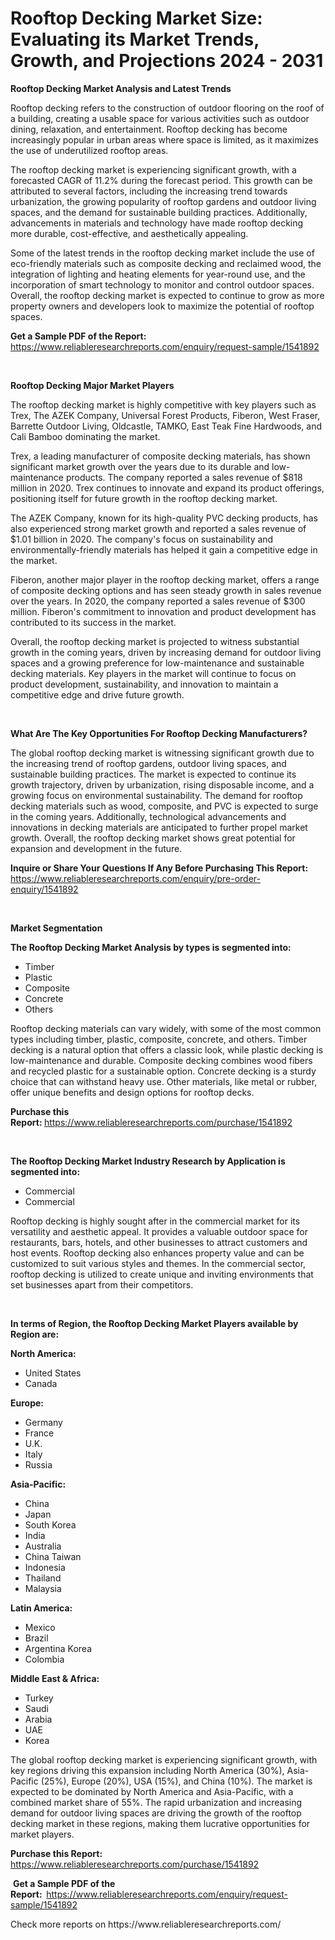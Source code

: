 <p><h1>Rooftop Decking Market Size: Evaluating its Market Trends, Growth, and Projections 2024 - 2031</h1></p><p><strong>Rooftop Decking Market Analysis and Latest Trends</strong></p>
<p><p>Rooftop decking refers to the construction of outdoor flooring on the roof of a building, creating a usable space for various activities such as outdoor dining, relaxation, and entertainment. Rooftop decking has become increasingly popular in urban areas where space is limited, as it maximizes the use of underutilized rooftop areas.</p><p>The rooftop decking market is experiencing significant growth, with a forecasted CAGR of 11.2% during the forecast period. This growth can be attributed to several factors, including the increasing trend towards urbanization, the growing popularity of rooftop gardens and outdoor living spaces, and the demand for sustainable building practices. Additionally, advancements in materials and technology have made rooftop decking more durable, cost-effective, and aesthetically appealing.</p><p>Some of the latest trends in the rooftop decking market include the use of eco-friendly materials such as composite decking and reclaimed wood, the integration of lighting and heating elements for year-round use, and the incorporation of smart technology to monitor and control outdoor spaces. Overall, the rooftop decking market is expected to continue to grow as more property owners and developers look to maximize the potential of rooftop spaces.</p></p>
<p><strong>Get a Sample PDF of the Report:&nbsp;</strong> <a href="https://www.reliableresearchreports.com/enquiry/request-sample/1541892">https://www.reliableresearchreports.com/enquiry/request-sample/1541892</a></p>
<p>&nbsp;</p>
<p><strong>Rooftop Decking Major Market Players</strong></p>
<p><p>The rooftop decking market is highly competitive with key players such as Trex, The AZEK Company, Universal Forest Products, Fiberon, West Fraser, Barrette Outdoor Living, Oldcastle, TAMKO, East Teak Fine Hardwoods, and Cali Bamboo dominating the market.</p><p>Trex, a leading manufacturer of composite decking materials, has shown significant market growth over the years due to its durable and low-maintenance products. The company reported a sales revenue of $818 million in 2020. Trex continues to innovate and expand its product offerings, positioning itself for future growth in the rooftop decking market.</p><p>The AZEK Company, known for its high-quality PVC decking products, has also experienced strong market growth and reported a sales revenue of $1.01 billion in 2020. The company's focus on sustainability and environmentally-friendly materials has helped it gain a competitive edge in the market.</p><p>Fiberon, another major player in the rooftop decking market, offers a range of composite decking options and has seen steady growth in sales revenue over the years. In 2020, the company reported a sales revenue of $300 million. Fiberon's commitment to innovation and product development has contributed to its success in the market.</p><p>Overall, the rooftop decking market is projected to witness substantial growth in the coming years, driven by increasing demand for outdoor living spaces and a growing preference for low-maintenance and sustainable decking materials. Key players in the market will continue to focus on product development, sustainability, and innovation to maintain a competitive edge and drive future growth.</p></p>
<p>&nbsp;</p>
<p><strong>What Are The Key Opportunities For Rooftop Decking Manufacturers?</strong></p>
<p><p>The global rooftop decking market is witnessing significant growth due to the increasing trend of rooftop gardens, outdoor living spaces, and sustainable building practices. The market is expected to continue its growth trajectory, driven by urbanization, rising disposable income, and a growing focus on environmental sustainability. The demand for rooftop decking materials such as wood, composite, and PVC is expected to surge in the coming years. Additionally, technological advancements and innovations in decking materials are anticipated to further propel market growth. Overall, the rooftop decking market shows great potential for expansion and development in the future.</p></p>
<p><strong>Inquire or Share Your Questions If Any Before Purchasing This Report:</strong> <a href="https://www.reliableresearchreports.com/enquiry/pre-order-enquiry/1541892">https://www.reliableresearchreports.com/enquiry/pre-order-enquiry/1541892</a></p>
<p>&nbsp;</p>
<p><strong>Market Segmentation</strong></p>
<p><strong>The Rooftop Decking Market Analysis by types is segmented into:</strong></p>
<p><ul><li>Timber</li><li>Plastic</li><li>Composite</li><li>Concrete</li><li>Others</li></ul></p>
<p><p>Rooftop decking materials can vary widely, with some of the most common types including timber, plastic, composite, concrete, and others. Timber decking is a natural option that offers a classic look, while plastic decking is low-maintenance and durable. Composite decking combines wood fibers and recycled plastic for a sustainable option. Concrete decking is a sturdy choice that can withstand heavy use. Other materials, like metal or rubber, offer unique benefits and design options for rooftop decks.</p></p>
<p><strong>Purchase this Report:&nbsp;</strong><a href="https://www.reliableresearchreports.com/purchase/1541892">https://www.reliableresearchreports.com/purchase/1541892</a></p>
<p>&nbsp;</p>
<p><strong>The Rooftop Decking Market Industry Research by Application is segmented into:</strong></p>
<p><ul><li>Commercial</li><li>Commercial</li></ul></p>
<p><p>Rooftop decking is highly sought after in the commercial market for its versatility and aesthetic appeal. It provides a valuable outdoor space for restaurants, bars, hotels, and other businesses to attract customers and host events. Rooftop decking also enhances property value and can be customized to suit various styles and themes. In the commercial sector, rooftop decking is utilized to create unique and inviting environments that set businesses apart from their competitors.</p></p>
<p>&nbsp;</p>
<p><strong>In terms of Region, the Rooftop Decking Market Players available by Region are:</strong></p>
<p>
    <p> <strong> North America: </strong>
        <ul>
            <li>United States</li>
            <li>Canada</li>
        </ul>
        </p> 
    <p> <strong> Europe: </strong>
        <ul>
            <li>Germany</li>
            <li>France</li>
            <li>U.K.</li>
            <li>Italy</li>
            <li>Russia</li>
        </ul>
        </p> 
    <p> <strong> Asia-Pacific: </strong>
        <ul>
            <li>China</li>
            <li>Japan</li>
            <li>South Korea</li>
            <li>India</li>
            <li>Australia</li>
            <li>China Taiwan</li>
            <li>Indonesia</li>
            <li>Thailand</li>
            <li>Malaysia</li>
        </ul>
        </p> 
    <p> <strong> Latin America: </strong>
        <ul>
            <li>Mexico</li>
            <li>Brazil</li>
            <li>Argentina Korea</li>
            <li>Colombia</li>
        </ul>
        </p> 
    <p> <strong> Middle East & Africa: </strong>
        <ul>
            <li>Turkey</li>
            <li>Saudi</li>
            <li>Arabia</li>
            <li>UAE</li>
            <li>Korea</li>
        </ul>
    </p>
    </p>
<p><p>The global rooftop decking market is experiencing significant growth, with key regions driving this expansion including North America (30%), Asia-Pacific (25%), Europe (20%), USA (15%), and China (10%). The market is expected to be dominated by North America and Asia-Pacific, with a combined market share of 55%. The rapid urbanization and increasing demand for outdoor living spaces are driving the growth of the rooftop decking market in these regions, making them lucrative opportunities for market players.</p></p>
<p><strong>Purchase this Report: </strong><a href="https://www.reliableresearchreports.com/purchase/1541892">https://www.reliableresearchreports.com/purchase/1541892</a></p>
<p>&nbsp;<strong>Get a Sample PDF of the Report:&nbsp;&nbsp;</strong><a href="https://www.reliableresearchreports.com/enquiry/request-sample/1541892">https://www.reliableresearchreports.com/enquiry/request-sample/1541892</a></p>
<p><strong></strong></p>
<p>Check more reports on https://www.reliableresearchreports.com/</p>